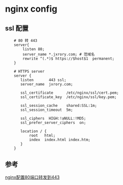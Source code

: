 # nginx config

## ssl 配置

```nginx
    # 80 转 443
    server{
        listen 80;
        server_name *.jxrory.com; # 范域名
        rewrite ^(.*)$ https://$host$1  permanent;
    }

    # HTTPS server
    server {
       listen       443 ssl;
       server_name  jxrory.com;

       ssl_certificate      /etc/nginx/ssl/cert.pem;
       ssl_certificate_key  /etc/nginx/ssl/key.pem;

       ssl_session_cache    shared:SSL:1m;
       ssl_session_timeout  5m;

       ssl_ciphers  HIGH:!aNULL:!MD5;
       ssl_prefer_server_ciphers  on;

       location / {
           root   html;
           index  index.html index.htm;
       }
    }
```

## 参考

[nginx配置80端口转发到443](https://www.cnblogs.com/huningfei/p/12971693.html)

